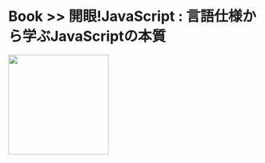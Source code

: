 # Book >> 開眼!JavaScript : 言語仕様から学ぶJavaScriptの本質

<img src="https://cover.openbd.jp/9784873116211.jpg" style="width: 200px"/>